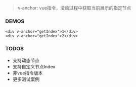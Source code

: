 >v-anchor: vue指令，滚动过程中获取当前展示的指定节点

### DEMOS
```
<div v-anchor="getIndex">1</div>
<div v-anchor="getIndex">2</div>
```

### TODOS
- 支持动态节点
- 支持自定义节点Index
- 非vue指令版本
- 更多测试案例